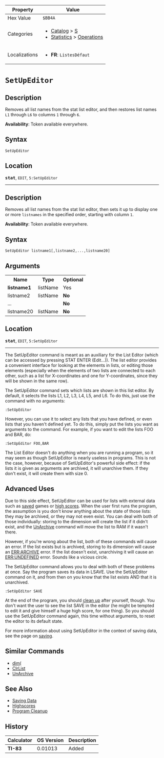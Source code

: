 | Property      | Value |
|---------------|-------|
| Hex Value     | `$BB4A`|
| Categories    | <ul><li>[Catalog](<../categories/Catalog.md>) > [S](<../categories/Catalog.md#S>)</li><li>[Statistics](<../categories/Statistics.md>) > [Operations](<../categories/Statistics.md#Operations>)</li></ul> |
| Localizations | <ul><li><b>FR</b>: `ListesDéfaut `</li></ul> |

# `SetUpEditor `

## Description
Removes all list names from the stat list editor, and then restores list names `L1` through `L6` to columns `1` through `6`.


<b>Availability</b>: Token available everywhere.

## Syntax
`SetUpEditor`

## Location
<tt><kbd><b>stat</b></kbd></tt>, `EDIT`, `5:SetUpEditor`
<hr>

## Description
Removes all list names from the stat list editor, then sets it up to display one or more `listnames` in the specified order, starting with column `1`.


<b>Availability</b>: Token available everywhere.

## Syntax
`SetUpEditor listname1[,listname2,...,listname20]`

## Arguments
<table>
<tr><th>Name</th><th>Type</th><th>Optional</th></tr>

<tr><td><b>listname1</b></td><td>listName</td><td>Yes</td></tr>

<tr><td>listname2</td><td>listName</td><td><b>No</b></td></tr>

<tr><td>...</td><td></td><td><b>No</b></td></tr>

<tr><td>listname20</td><td>listName</td><td><b>No</b></td></tr>

</table>

## Location
<tt><kbd><b>stat</b></kbd></tt>, `EDIT`, `5:SetUpEditor`
<hr>

The SetUpEditor command is meant as an auxiliary for the List Editor (which can be accessed by pressing STAT ENTER (Edit…)). The list editor provides a convenient interface for looking at the elements in lists, or editing those elements (especially when the elements of two lists are connected to each other, such as a list for X-coordinates and one for Y-coordinates, since they will be shown in the same row).

The SetUpEditor command sets which lists are shown in this list editor. By default, it selects the lists L1, L2, L3, L4, L5, and L6. To do this, just use the command with no arguments:

```ti-basic
:SetUpEditor
```

However, you can use it to select any lists that you have defined, or even lists that you haven't defined yet. To do this, simply put the lists you want as arguments to the command. For example, if you want to edit the lists FOO and BAR, do:

```ti-basic
:SetUpEditor FOO,BAR
```

The List Editor doesn't do anything when you are running a program, so it may seem as though SetUpEditor is nearly useless in programs. This is not the case, however, because of SetUpEditor's powerful side effect: if the lists it is given as arguments are archived, it will unarchive them. If they don't exist, it will create them with size 0.

## Advanced Uses

Due to this side effect, SetUpEditor can be used for lists with external data such as [saved](/saving) games or [high scores](/highscores). When the user first runs the program, the assumption is you don't know anything about the state of those lists: they may be archived, or they may not even exist. You can deal with both of those individually: storing to the dimension will create the list if it didn't exist, and the [UnArchive](/unarchive) command will move the list to RAM if it wasn't there.

However, if you're wrong about the list, both of these commands will cause an error. If the list exists but is archived, storing to its dimension will cause an [ERR:ARCHIVE](/errors#archive) error. If the list doesn't exist, unarchiving it will cause an [ERR:UNDEFINED](/errors#undefined) error. Sounds like a vicious circle.

The SetUpEditor command allows you to deal with both of these problems at once. Say the program saves its data in LSAVE. Use the SetUpEditor command on it, and from then on you know that the list exists AND that it is unarchived.

```ti-basic
:SetUpEditor SAVE
```

At the end of the program, you should [clean up](/cleanup) after yourself, though. You don't want the user to see the list SAVE in the editor (he might be tempted to edit it and give himself a huge high score, for one thing). So you should use the SetUpEditor command again, this time without arguments, to reset the editor to its default state.

For more information about using SetUpEditor in the context of saving data, see the page on [saving](/saving).

## Similar Commands

*   [dim(](/dim)
*   [ClrList](/clrlist)
*   [UnArchive](/unarchive)

## See Also

*   [Saving Data](/saving)
*   [Highscores](/highscores)
*   [Program Cleanup](/cleanup)

## History
| Calculator | OS Version | Description |
|------------|------------|-------------|
| <b>TI-83</b> | 0.01013 | Added |


